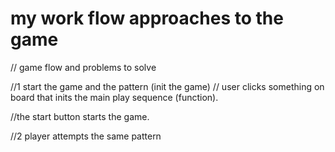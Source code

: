 # my work flow approaches to the game

// game flow and problems to solve 

//1 start the game and the pattern (init the game)
// user clicks something on board that inits the main play sequence (function). 

//the start button starts the game. 




//2 player attempts the same pattern 
